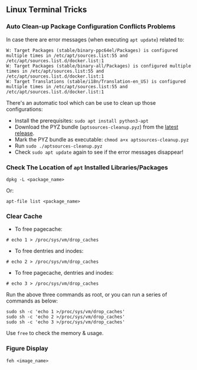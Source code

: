 ## Linux Terminal Tricks

### Auto Clean-up Package Configuration Conflicts Problems

In case there are error messages (when executing `apt update`) related to:

```
W: Target Packages (stable/binary-ppc64el/Packages) is configured multiple times in /etc/apt/sources.list:55 and /etc/apt/sources.list.d/docker.list:1
W: Target Packages (stable/binary-all/Packages) is configured multiple times in /etc/apt/sources.list:55 and /etc/apt/sources.list.d/docker.list:1
W: Target Translations (stable/i18n/Translation-en_US) is configured multiple times in /etc/apt/sources.list:55 and /etc/apt/sources.list.d/docker.list:1
```

There's an automatic tool which can be use to clean up those configurations:
- Install the prerequisites: `sudo apt install python3-apt`
- Download the PYZ bundle (`aptsources-cleanup.pyz`) from the [latest release](https://github.com/davidfoerster/aptsources-cleanup/releases/tag/v0.1.7.5.2).
- Mark the PYZ bundle as executable: `chmod a+x aptsources-cleanup.pyz`
- Run `sudo ./aptsources-cleanup.pyz`
- Check `sudo apt update` again to see if the error messages disappear!

### Check The Location of `apt` Installed Libraries/Packages

```
dpkg -L <package_name>
```

Or:

```
apt-file list <package_name>
```

### Clear Cache

- To free pagecache:

```
# echo 1 > /proc/sys/vm/drop_caches
```

- To free dentries and inodes:

```
# echo 2 > /proc/sys/vm/drop_caches
```

- To free pagecache, dentries and inodes:

```
# echo 3 > /proc/sys/vm/drop_caches
```

Run the above three commands as root, or you can run a series of commands as below:

```
sudo sh -c 'echo 1 >/proc/sys/vm/drop_caches'
sudo sh -c 'echo 2 >/proc/sys/vm/drop_caches'
sudo sh -c 'echo 3 >/proc/sys/vm/drop_caches'
```

Use `free` to check the memory & usage.

### Figure Display

```
feh <image_name>
```
